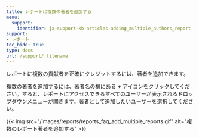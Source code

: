 ```yaml
---
title: レポートに複数の著者を追加する
menu:
  support:
    identifier: ja-support-kb-articles-adding_multiple_authors_report
support:
- レポート
toc_hide: true
type: docs
url: /support/:filename
---
```


レポートに複数の貢献者を正確にクレジットするには、著者を追加できます。

複数の著者を追加するには、著者名の横にある **+** アイコンをクリックしてください。すると、レポートにアクセスできるすべてのユーザーが表示されるドロップダウンメニューが開きます。著者として追加したいユーザーを選択してください。

{{< img src="/images/reports/reports_faq_add_multiple_reports.gif" alt="複数のレポート著者を追加する" >}}